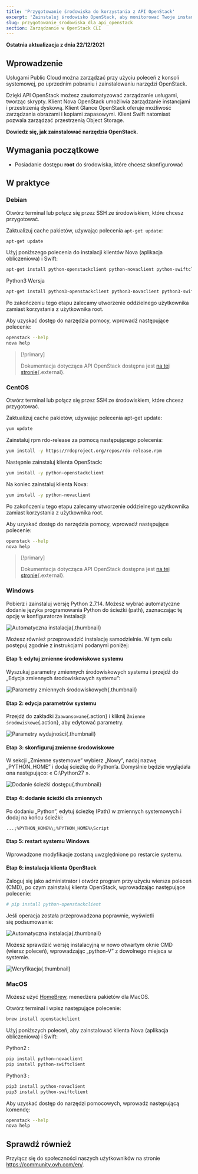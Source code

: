 ```yaml
---
title: 'Przygotowanie środowiska do korzystania z API OpenStack'
excerpt: 'Zainstaluj środowisko OpenStack, aby monitorować Twoje instancje za pośrednictwem API'
slug: przygotowanie_srodowiska_dla_api_openstack
section: Zarządzanie w OpenStack CLI
---
```


**Ostatnia aktualizacja z dnia 22/12/2021**

## Wprowadzenie

Usługami Public Cloud można zarządzać przy użyciu poleceń z konsoli systemowej, po uprzednim pobraniu i zainstalowaniu narzędzi OpenStack.

Dzięki API OpenStack możesz zautomatyzować zarządzanie usługami, tworząc skrypty. Klient Nova OpenStack umożliwia zarządzanie instancjami i przestrzenią dyskową. Klient Glance OpenStack oferuje możliwość zarządzania obrazami i kopiami zapasowymi. Klient Swift natomiast pozwala zarządzać przestrzenią Object Storage.

**Dowiedz się, jak zainstalować narzędzia OpenStack.**

## Wymagania początkowe

- Posiadanie dostępu **root** do środowiska, które chcesz skonfigurować 

## W praktyce

### Debian

Otwórz terminal lub połącz się przez SSH ze środowiskiem, które chcesz przygotować.

Zaktualizuj cache pakietów, używając polecenia `apt-get update`: 

```sh
apt-get update
```

Użyj poniższego polecenia do instalacji klientów Nova (aplikacja obliczeniowa) i Swift:

```sh
apt-get install python-openstackclient python-novaclient python-swiftclient -y
```

Python3 Wersja

```sh
apt-get install python3-openstackclient python3-novaclient python3-swiftclient -y
```

Po zakończeniu tego etapu zalecamy utworzenie oddzielnego użytkownika zamiast korzystania z użytkownika root.

Aby uzyskać dostęp do narzędzia pomocy, wprowadź następujące polecenie:

```sh
openstack --help
nova help
```

> [!primary]
> 
> Dokumentacja dotycząca API OpenStack dostępna jest [na tej stronie](https://docs.openstack.org/python-openstackclient/latest/){.external}.
> 

### CentOS

Otwórz terminal lub połącz się przez SSH ze środowiskiem, które chcesz przygotować.

Zaktualizuj cache pakietów, używając polecenia apt-get update: 

```sh
yum update
```
Zainstaluj rpm rdo-release za pomocą następującego polecenia:

```sh
yum install -y https://rdoproject.org/repos/rdo-release.rpm
```

Następnie zainstaluj klienta OpenStack:

```sh
yum install -y python-openstackclient
```

Na koniec zainstaluj klienta Nova:

```sh
yum install -y python-novaclient
```

Po zakończeniu tego etapu zalecamy utworzenie oddzielnego użytkownika zamiast korzystania z użytkownika root.

Aby uzyskać dostęp do narzędzia pomocy, wprowadź następujące polecenie:

```sh
openstack --help
nova help
```

> [!primary]
> 
> Dokumentacja dotycząca API OpenStack dostępna jest [na tej stronie](https://docs.openstack.org/python-openstackclient/latest/){.external}.
> 

### Windows

Pobierz i zainstaluj wersję Python 2.7.14. Możesz wybrać automatyczne dodanie języka programowania Python do ścieżki (path), zaznaczając tę opcję w konfiguratorze instalacji:

![Automatyczna instalacja](images/1_preparation_openstack_environment_windows.png){.thumbnail}

Możesz również przeprowadzić instalację samodzielnie. W tym celu postępuj zgodnie z instrukcjami podanymi poniżej:

#### Etap 1: edytuj zmienne środowiskowe systemu

Wyszukaj parametry zmiennych środowiskowych systemu i przejdź do „Edycja zmiennych środowiskowych systemu”:

![Parametry zmiennych środowiskowych](images/2_preparation_openstack_environment_windows.png){.thumbnail}

#### Etap 2: edycja parametrów systemu

Przejdź do zakładki `Zaawansowane`{.action} i kliknij `Zmienne środowiskowe`{.action}, aby edytować parametry.

![Parametry wydajności](images/3_preparation_openstack_environment_windows.png){.thumbnail}

#### Etap 3: skonfiguruj zmienne środowiskowe 

W sekcji „Zmienne systemowe” wybierz „Nowy”, nadaj nazwę „PYTHON_HOME” i dodaj ścieżkę do Python’a. Domyślnie będzie wyglądała ona następująco: « C:\\Python27 ».

![Dodanie ścieżki dostępu](images/4_edit_system_variables.png){.thumbnail}

#### Etap 4: dodanie ścieżki dla zmiennych

Po dodaniu „Python”, edytuj ścieżkę (Path) w zmiennych systemowych i dodaj na końcu ścieżki:

`...;%PYTHON_HOME%\;%PYTHON_HOME%\Script`

#### Etap 5: restart systemu Windows

Wprowadzone modyfikacje zostaną uwzględnione po restarcie systemu.

#### Etap 6: instalacja klienta OpenStack

Zaloguj się jako administrator i otwórz program przy użyciu wiersza poleceń (CMD), po czym zainstaluj klienta OpenStack, wprowadzając następujące polecenie:

```sh
# pip install python-openstackclient
```

Jeśli operacja została przeprowadzona poprawnie, wyświetli się podsumowanie:

![Automatyczna instalacja](images/5_preparation_openstack_environment_windows.png){.thumbnail}

Możesz sprawdzić wersję instalacyjną w nowo otwartym oknie CMD (wiersz poleceń), wprowadzając „python-V” z dowolnego miejsca w systemie.

![Weryfikacja](images/6_preparation_openstack_environment_windows.png){.thumbnail}

### MacOS

Możesz użyć [HomeBrew](https://brew.sh), menedżera pakietów dla MacOS.

Otwórz terminal i wpisz następujące polecenie:

```bash
brew install openstackclient
```

Użyj poniższych poleceń, aby zainstalować klienta Nova (aplikacja obliczeniowa) i Swift:

Python2 :

```sh
pip install python-novaclient
pip install python-swiftclient
```

Python3 :

```sh
pip3 install python-novaclient
pip3 install python-swiftclient
```

Aby uzyskać dostęp do narzędzi pomocowych, wprowadź następującą komendę:

```sh
openstack --help
nova help
```

## Sprawdź również

Przyłącz się do społeczności naszych użytkowników na stronie <https://community.ovh.com/en/>.

